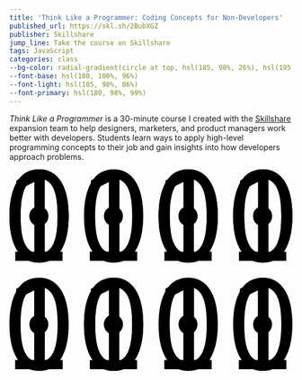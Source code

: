 ```yaml
---
title: 'Think Like a Programmer: Coding Concepts for Non-Developers'
published_url: https://skl.sh/2BubXGZ
publisher: Skillshare
jump_line: Take the course on Skillshare
tags: JavaScript
categories: class
--bg-color: radial-gradient(circle at top, hsl(185, 98%, 26%), hsl(195, 100%, 22%))
--font-base: hsl(180, 100%, 96%)
--font-light: hsl(185, 98%, 86%)
--font-primary: hsl(180, 98%, 99%)
---
```


_Think Like a Programmer_ is a 30-minute course I created with the <a href="https://www.skillshare.com/" target="_blank" rel="noreferrer">Skillshare</a> expansion team to help designers, marketers, and product managers work better with developers. Students learn ways to apply high-level programming concepts to their job and gain insights into how developers approach problems.

<svg xmlns="http://www.w3.org/2000/svg" viewBox="0 0 243 174" class="illustration">
  <defs>
    <path id="zero" d="M25.43 0c8.166 0 14.446 3.51 18.84 10.527 4.393 7.019 6.59 16.871 6.59 29.559 0 12.286-2.133 22.03-6.4 29.23-4.265 7.201-10.608 10.801-19.03 10.801-8.13 0-14.401-3.5-18.813-10.5C2.206 62.617 0 52.774 0 40.086 0 27.763 2.142 18 6.426 10.8 10.71 3.6 17.044 0 25.43 0zm0 72.242c5.396 0 9.397-2.561 12.004-7.683 2.606-5.123 3.91-13.28 3.91-24.473 0-11.23-1.304-19.387-3.91-24.473-2.607-5.086-6.608-7.629-12.004-7.629-5.323 0-9.297 2.607-11.922 7.82-2.625 5.214-3.938 13.308-3.938 24.282 0 11.12 1.304 19.259 3.91 24.418 2.607 5.159 6.59 7.738 11.95 7.738zm-.22-40.36c2.298 0 4.24.794 5.825 2.38 1.586 1.586 2.38 3.527 2.38 5.824 0 2.37-.803 4.402-2.407 6.098-1.604 1.695-3.537 2.543-5.797 2.543-2.224 0-4.129-.848-5.715-2.543-1.586-1.696-2.379-3.728-2.379-6.098 0-2.333.775-4.284 2.324-5.852 1.55-1.567 3.473-2.351 5.77-2.351z"/>
    <path id="one" d="M45.578 78.602H5v-7.821h16.352V10.844L5.93 18.555V9.586L22.609 1h7.711v69.781h15.258z"/>
  </defs>

  <g>
    <use xlink:href="#zero" x="0"  y="0" class="illustration__fill animate-flicker" />
    <use xlink:href="#one"  x="0"  y="0" class="illustration__fill animate-flicker opacity-0 animate-offset-1" />
    <use xlink:href="#zero" x="0"  y="0" class="illustration__fill animate-flicker opacity-0 animate-offset-2" />
  </g>
  <g>
    <use xlink:href="#one"  x="64"  y="0" class="illustration__fill animate-flicker" />
    <use xlink:href="#zero" x="64"  y="0" class="illustration__fill animate-flicker opacity-0 animate-offset-1" />
    <use xlink:href="#one"  x="64"  y="0" class="illustration__fill animate-flicker opacity-0 animate-offset-2" />
  </g>
  <g>
    <use xlink:href="#one"  x="128"  y="0" class="illustration__fill animate-flicker" />
    <use xlink:href="#zero" x="128"  y="0" class="illustration__fill animate-flicker opacity-0 animate-offset-1" />
    <use xlink:href="#zero" x="128"  y="0" class="illustration__fill animate-flicker opacity-0 animate-offset-2" />
  </g>
  <g>
    <use xlink:href="#zero" x="192"  y="0" class="illustration__fill animate-flicker" />
    <use xlink:href="#one"  x="192"  y="0" class="illustration__fill animate-flicker opacity-0 animate-offset-1" />
    <use xlink:href="#zero" x="192"  y="0" class="illustration__fill animate-flicker opacity-0 animate-offset-2" />
  </g>
  <g>
    <use xlink:href="#zero" x="0"  y="93" class="illustration__fill animate-flicker" />
    <use xlink:href="#one"  x="0"  y="93" class="illustration__fill animate-flicker opacity-0 animate-offset-1" />
    <use xlink:href="#one"  x="0"  y="93" class="illustration__fill animate-flicker opacity-0 animate-offset-2" />
  </g>
  <g>
    <use xlink:href="#zero" x="64"  y="93" class="illustration__fill animate-flicker" />
    <use xlink:href="#one"  x="64"  y="93" class="illustration__fill animate-flicker opacity-0 animate-offset-1" />
    <use xlink:href="#zero" x="64"  y="93" class="illustration__fill animate-flicker opacity-0 animate-offset-2" />
  </g>
  <g>
    <use xlink:href="#one"  x="128"  y="93" class="illustration__fill animate-flicker" />
    <use xlink:href="#zero" x="128"  y="93" class="illustration__fill animate-flicker opacity-0 animate-offset-1" />
    <use xlink:href="#one"  x="128"  y="93" class="illustration__fill animate-flicker opacity-0 animate-offset-2" />
  </g>
  <g>
    <use xlink:href="#zero" x="192"  y="93" class="illustration__fill animate-flicker" />
    <use xlink:href="#one"  x="192"  y="93" class="illustration__fill animate-flicker opacity-0 animate-offset-1" />
    <use xlink:href="#one"  x="192"  y="93" class="illustration__fill animate-flicker opacity-0 animate-offset-2" />
  </g>
</svg>
